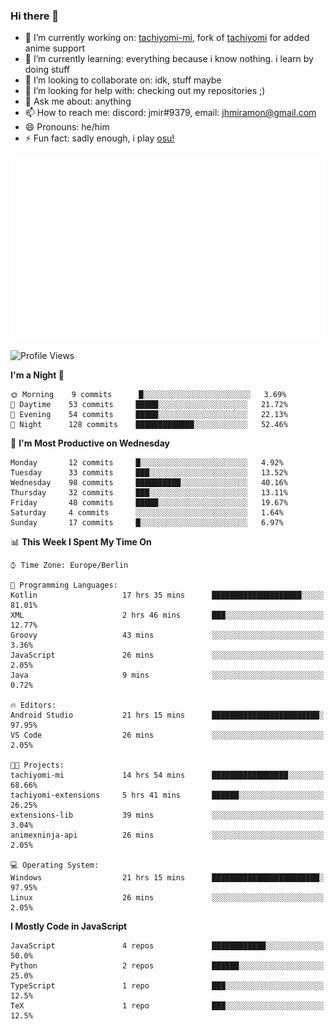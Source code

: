 ### Hi there 👋



<!--
**jmir1/jmir1** is a ✨ _special_ ✨ repository because its `README.md` (this file) appears on your GitHub profile.

Here are some ideas to get you started:
-->
- 🔭 I’m currently working on: [tachiyomi-mi](https://github.com/jmir1/tachiyomi-mi), fork of [tachiyomi](https://github.com/tachiyomiorg/tachiyomi) for added anime support
- 🌱 I’m currently learning: everything because i know nothing. i learn by doing stuff
- 👯 I’m looking to collaborate on: idk, stuff maybe
- 🤔 I’m looking for help with: checking out my repositories ;)
- 💬 Ask me about: anything
- 📫 How to reach me: discord: jmir#9379, email: jhmiramon@gmail.com
- 😄 Pronouns: he/him
- ⚡ Fun fact: sadly enough, i play [osu!](https://osu.ppy.sh/users/18018426)
<div>
	<p align="center">
		<img src="https://github.com/jmir1/github-stats/blob/master/generated/overview.svg">
	</p>
</div>

<!--START_SECTION:waka-->
![Profile Views](http://img.shields.io/badge/Profile%20Views-3-blue)

**I'm a Night 🦉** 

```text
🌞 Morning    9 commits      █░░░░░░░░░░░░░░░░░░░░░░░░   3.69% 
🌆 Daytime    53 commits     █████░░░░░░░░░░░░░░░░░░░░   21.72% 
🌃 Evening    54 commits     █████░░░░░░░░░░░░░░░░░░░░   22.13% 
🌙 Night      128 commits    █████████████░░░░░░░░░░░░   52.46%

```
📅 **I'm Most Productive on Wednesday** 

```text
Monday       12 commits     █░░░░░░░░░░░░░░░░░░░░░░░░   4.92% 
Tuesday      33 commits     ███░░░░░░░░░░░░░░░░░░░░░░   13.52% 
Wednesday    98 commits     ██████████░░░░░░░░░░░░░░░   40.16% 
Thursday     32 commits     ███░░░░░░░░░░░░░░░░░░░░░░   13.11% 
Friday       48 commits     █████░░░░░░░░░░░░░░░░░░░░   19.67% 
Saturday     4 commits      ░░░░░░░░░░░░░░░░░░░░░░░░░   1.64% 
Sunday       17 commits     █░░░░░░░░░░░░░░░░░░░░░░░░   6.97%

```


📊 **This Week I Spent My Time On** 

```text
⌚︎ Time Zone: Europe/Berlin

💬 Programming Languages: 
Kotlin                   17 hrs 35 mins      ████████████████████░░░░░   81.01% 
XML                      2 hrs 46 mins       ███░░░░░░░░░░░░░░░░░░░░░░   12.77% 
Groovy                   43 mins             ░░░░░░░░░░░░░░░░░░░░░░░░░   3.36% 
JavaScript               26 mins             ░░░░░░░░░░░░░░░░░░░░░░░░░   2.05% 
Java                     9 mins              ░░░░░░░░░░░░░░░░░░░░░░░░░   0.72%

🔥 Editors: 
Android Studio           21 hrs 15 mins      ████████████████████████░   97.95% 
VS Code                  26 mins             ░░░░░░░░░░░░░░░░░░░░░░░░░   2.05%

🐱‍💻 Projects: 
tachiyomi-mi             14 hrs 54 mins      █████████████████░░░░░░░░   68.66% 
tachiyomi-extensions     5 hrs 41 mins       ██████░░░░░░░░░░░░░░░░░░░   26.25% 
extensions-lib           39 mins             ░░░░░░░░░░░░░░░░░░░░░░░░░   3.04% 
animexninja-api          26 mins             ░░░░░░░░░░░░░░░░░░░░░░░░░   2.05%

💻 Operating System: 
Windows                  21 hrs 15 mins      ████████████████████████░   97.95% 
Linux                    26 mins             ░░░░░░░░░░░░░░░░░░░░░░░░░   2.05%

```

**I Mostly Code in JavaScript** 

```text
JavaScript               4 repos             ████████████░░░░░░░░░░░░░   50.0% 
Python                   2 repos             ██████░░░░░░░░░░░░░░░░░░░   25.0% 
TypeScript               1 repo              ███░░░░░░░░░░░░░░░░░░░░░░   12.5% 
TeX                      1 repo              ███░░░░░░░░░░░░░░░░░░░░░░   12.5%

```



<!--END_SECTION:waka-->

